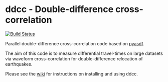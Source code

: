# ddcc - Double-difference cross-correlation
[![Build Status](https://travis-ci.org/malcolmw/ddcc.svg?branch=master)](https://travis-ci.org/malcolmw/ddcc)

Parallel double-difference cross-correlation code based on [pyasdf](http://seismicdata.github.io/pyasdf).

The aim of this code is to measure differential travel-times on large datasets via waveform cross-correlation for double-difference relocation of earthquakes.

Please see the [wiki](https://github.com/malcolmw/ddcc/wiki) for instructions on installing and using ddcc.
